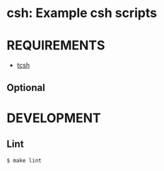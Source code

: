 # csh: Example csh scripts

# REQUIREMENTS

* [tcsh](http://www.tcsh.org/Welcome)

## Optional

# DEVELOPMENT

## Lint

```
$ make lint
```
